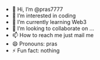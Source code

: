 - 👋 Hi, I’m @pras7777
- 👀 I’m interested in coding
- 🌱 I’m currently learning Web3
- 💞️ I’m looking to collaborate on ...
- 📫 How to reach me just mail me
- 😄 Pronouns: pras
- ⚡ Fun fact: nothing

<!---
pras7777/pras7777 is a ✨ special ✨ repository because its `README.md` (this file) appears on your GitHub profile.
You can click the Preview link to take a look at your changes.
--->
